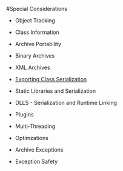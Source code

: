 #Special Considerations
- Object Tracking
- Class Information
- Archive Portability

- Binary Archives
- XML Archives
- [Exporting Class Serialization](./special-considerations/exporting-class-serialization.md)
- Static Libraries and Serialization
- DLLS - Serialization and Runtime Linking
- Plugins
- Multi-Threading
- Optimzations
- Archive Exceptions
- Exception Safety

